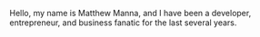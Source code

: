 Hello, my name is Matthew Manna, and I have been a developer, entrepreneur, and business fanatic for the last several years. 
